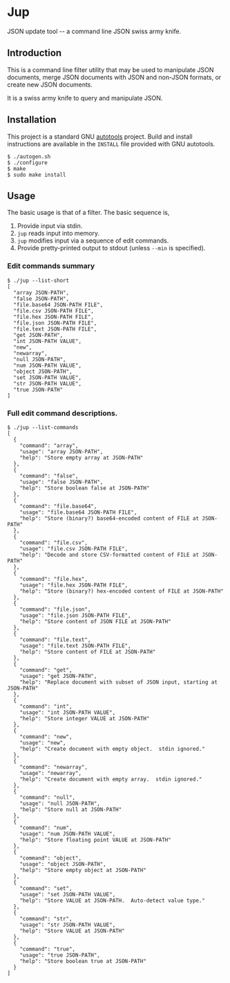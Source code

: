 # Jup

JSON update tool -- a command line JSON swiss army knife.

## Introduction

This is a command line filter utility that may be used to manipulate
JSON documents, merge JSON documents with JSON and non-JSON formats, or
create new JSON documents.

It is a swiss army knife to query and manipulate JSON.

## Installation

This project is a standard GNU
[autotools](https://www.gnu.org/software/automake/manual/html_node/Autotools-Introduction.html)
project.  Build and install instructions are available in the `INSTALL`
file provided with GNU autotools.

```
$ ./autogen.sh
$ ./configure
$ make
$ sudo make install
```

## Usage

The basic usage is that of a filter.  The basic sequence is,

1. Provide input via stdin.
2. `jup` reads input into memory.
3. `jup` modifies input via a sequence of edit commands.
4. Provide pretty-printed output to stdout (unless `--min` is specified).

### Edit commands summary

```
$ ./jup --list-short
[
  "array JSON-PATH",
  "false JSON-PATH",
  "file.base64 JSON-PATH FILE",
  "file.csv JSON-PATH FILE",
  "file.hex JSON-PATH FILE",
  "file.json JSON-PATH FILE",
  "file.text JSON-PATH FILE",
  "get JSON-PATH",
  "int JSON-PATH VALUE",
  "new",
  "newarray",
  "null JSON-PATH",
  "num JSON-PATH VALUE",
  "object JSON-PATH",
  "set JSON-PATH VALUE",
  "str JSON-PATH VALUE",
  "true JSON-PATH"
]
```

### Full edit command descriptions.

```
$ ./jup --list-commands
[
  {
    "command": "array",
    "usage": "array JSON-PATH",
    "help": "Store empty array at JSON-PATH"
  },
  {
    "command": "false",
    "usage": "false JSON-PATH",
    "help": "Store boolean false at JSON-PATH"
  },
  {
    "command": "file.base64",
    "usage": "file.base64 JSON-PATH FILE",
    "help": "Store (binary?) base64-encoded content of FILE at JSON-PATH"
  },
  {
    "command": "file.csv",
    "usage": "file.csv JSON-PATH FILE",
    "help": "Decode and store CSV-formatted content of FILE at JSON-PATH"
  },
  {
    "command": "file.hex",
    "usage": "file.hex JSON-PATH FILE",
    "help": "Store (binary?) hex-encoded content of FILE at JSON-PATH"
  },
  {
    "command": "file.json",
    "usage": "file.json JSON-PATH FILE",
    "help": "Store content of JSON FILE at JSON-PATH"
  },
  {
    "command": "file.text",
    "usage": "file.text JSON-PATH FILE",
    "help": "Store content of FILE at JSON-PATH"
  },
  {
    "command": "get",
    "usage": "get JSON-PATH",
    "help": "Replace document with subset of JSON input, starting at JSON-PATH"
  },
  {
    "command": "int",
    "usage": "int JSON-PATH VALUE",
    "help": "Store integer VALUE at JSON-PATH"
  },
  {
    "command": "new",
    "usage": "new",
    "help": "Create document with empty object.  stdin ignored."
  },
  {
    "command": "newarray",
    "usage": "newarray",
    "help": "Create document with empty array.  stdin ignored."
  },
  {
    "command": "null",
    "usage": "null JSON-PATH",
    "help": "Store null at JSON-PATH"
  },
  {
    "command": "num",
    "usage": "num JSON-PATH VALUE",
    "help": "Store floating point VALUE at JSON-PATH"
  },
  {
    "command": "object",
    "usage": "object JSON-PATH",
    "help": "Store empty object at JSON-PATH"
  },
  {
    "command": "set",
    "usage": "set JSON-PATH VALUE",
    "help": "Store VALUE at JSON-PATH.  Auto-detect value type."
  },
  {
    "command": "str",
    "usage": "str JSON-PATH VALUE",
    "help": "Store VALUE at JSON-PATH"
  },
  {
    "command": "true",
    "usage": "true JSON-PATH",
    "help": "Store boolean true at JSON-PATH"
  }
]
```
